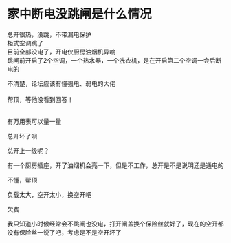 # 家中断电没跳闸是什么情况


总开很热，没跳，不带漏电保护<br />
柜式空调跳了<br />
目前全部没电了，开电仅厨房油烟机异响<br />
跳闸前开启了2个空调，一个热水器，一个洗衣机，是在开启第二个空调一会后断电的

不清楚，论坛应该有懂强电、弱电的大佬<br />
<br />
帮顶，等他没看到回答！<br />
<br />
<img src="static/image/smiley/default/lol.gif" smilieid="12" border="0" alt="" /><img src="static/image/smiley/default/lol.gif" smilieid="12" border="0" alt="" /><img src="static/image/smiley/default/lol.gif" smilieid="12" border="0" alt="" />

有万用表可以量一量

总开坏了呗<img src="static/image/smiley/default/lol.gif" smilieid="12" border="0" alt="" />

总开上一级呢？

有一个厨房插座，开了油烟机会亮一下，但是不工作，总开是不是说明还是通电的

不懂，帮顶<img src="static/image/smiley/default/lol.gif" smilieid="12" border="0" alt="" />

负载太大，空开太小，换空开吧

欠费

<img src="static/image/smiley/default/lol.gif" smilieid="12" border="0" alt="" /><img src="static/image/smiley/default/lol.gif" smilieid="12" border="0" alt="" /><img src="static/image/smiley/default/lol.gif" smilieid="12" border="0" alt="" />我只知道小时候经常会不跳闸也没电，打开闸盖换个保险丝就好了，现在的空开都没有保险丝一说了吧，考虑是不是空开坏了
